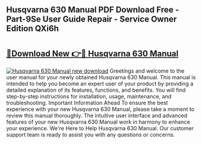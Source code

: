 ## Husqvarna 630 Manual PDF Download Free - Part-9Se User Guide Repair - Service Owner Edition QXi6h

# <h2><a href="http://bc54239.oget.top/?id=Husqvarna+630+Manual">🔗Download New 👉🔴 Husqvarna 630 Manual</a></h2>

[![Husqvarna 630 Manual new download](https://i.imgur.com/5g1atiW.png)](http://bc54239.oget.top/?id=Husqvarna+630+Manual)
Greetings and welcome to the user manual for your newly obtained Husqvarna 630 Manual. This manual is intended to help you become an expert user of your product by providing a detailed explanation of its features, functions, and benefits. You will find step-by-step instructions for installation, usage, maintenance, and troubleshooting. Important Information Ahead To ensure the best experience with your new Husqvarna 630 Manual, please take a moment to review this manual thoroughly. The intuitive user interface and advanced features of your new Husqvarna 630 Manual work in harmony to enhance your experience. We're Here to Help Husqvarna 630 Manual. Our customer support team is ready to assist you with any questions or concerns.
